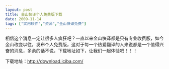 ```yaml
---
layout: post
title: 金山快译个人免费版下载		
date: 2009-11-14
tags: ["实用软件","资源","金山快译免费"]
---
```


相信这个消息一定让很多人疯狂吧？一直以来金山快译都是只有专业收费版，如今金山改变以往，发布个人免费版，这对于每一个热爱翻译的人来说都是一个值得兴奋的消息，多余的话不说，下载地址如下，让我们一起体验吧！！！

下载地址：http://download.iciba.com/		